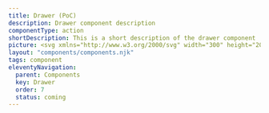 ```yaml
---
title: Drawer (PoC)
description: Drawer component description
componentType: action
shortDescription: This is a short description of the drawer component
picture: <svg xmlns="http://www.w3.org/2000/svg" width="300" height="200" fill="none"><path stroke="#BCBCBC" d="M145.806 113.006c.728-2.797 1.936-5.399 3.21-7.974.039-.081.067-.165.099-.248.189-.236.382-.468.566-.706 1.514-1.958 2.884-4.02 4.204-6.1057 1.384-2.1851 2.991-4.1971 4.516-6.2725 1.112-1.5119 2.397-2.8937 3.567-4.3645 2.398-3.0158 4.896-5.9454 7.589-8.7008.836-.8552 1.568-1.808 2.513-2.5641 1.099-.8793 2.203-1.7656 3.104-2.8642.048-.0571.106-.1113.168-.1523.584-.3851.594-.4407.148-.9874.55-.0092.758-.5093 1.099-.7975 1.826-1.5478 3.404-3.3529 5.149-4.9844 2.23-2.0844 4.53-4.088 6.963-5.94 2.491-1.8927 4.798-4.002 7.153-6.0581 1.946-1.6982 3.874-3.4157 6.022-4.8715 2.304-1.5607 4.338-3.4799 6.618-5.0748 1.897-1.3267 3.811-2.6207 5.813-3.7929 1.188-.6958 2.371-1.4081 3.578-2.0662 2.005-1.0937 4.095-2.0171 6.29-2.6757 1.098-.3292 2.172-.7963 3.295-.9745 1.164-.1866 2.406-.3261 3.465.5098.149.1176.275.2344.349.4053.325.739.509 1.5138.58 2.3167.035.3898.106.7781.138 1.168.151 1.8646-.225 3.6605-.682 5.4547-.531 2.0865-1.514 3.9893-2.367 5.9419-.848 1.9407-1.969 3.7505-2.951 5.6265-1.958 3.7433-4.205 7.3213-6.211 11.0349-.54 1.0002-1.201 1.9184-1.825 2.8652-.722 1.0979-1.363 2.2494-2.087 3.3474-.932 1.4125-1.874 2.8237-2.742 4.2704-1.209 2.0106-2.436 4.007-3.812 5.9042-1.154 1.5921-2.152 3.2882-3.311 4.8739-1.265 1.7321-2.559 3.4437-3.851 5.1568-.528.6988-1.087 1.3738-1.629 2.0647-.052.0674-.07.1617-.105.2434-.408-.1153-.739.0069-1.008.3206-.286.3327-.575.6656-.855 1.0014-1.401 1.6742-2.785 3.3643-4.204 5.0213-.79.921-1.437 1.953-2.259 2.849-.768.838-1.524 1.688-2.244 2.568-1.429 1.749-2.835 3.51-4.467 5.085-1.745 1.684-3.345 3.51-5.043 5.243-1.874 1.916-4.086 3.414-6.074 5.186-.808.721-1.696 1.369-2.527 2.073-.226.192-.451.407-.459.745-.604.123-1.007.593-1.517.88-1.569.887-3.067 1.898-4.713 2.639-.47.212-.98.416-1.518.171-.185-.487-.185-1.009-.286-1.513-.283-1.401-.902-2.698-1.259-4.076-.111-.427-.29-.826-.473-1.226-.591-1.283-1.28-2.507-2.077-3.675-1.03-1.509-2.339-2.733-3.953-3.552-3.039-1.546-6.246-2.571-9.684-2.747l-.003-.002Z"/><path stroke="#BCBCBC" d="M155.489 115.753c-3.039-1.547-6.246-2.571-9.684-2.747l-.003-.003c-.361.008-.722.012-1.084.018-.396.007-.792.016-1.188.036-4.01.214-7.84 1.185-11.501 2.816-1.831.816-3.61 1.74-5.114 3.101-1.245 1.124-2.229 2.481-3.242 3.803-1.67 2.185-2.607 4.739-3.53 7.293-.101.281-.182.569-.263.856-.141.499-.282.998-.526 1.46l.002.004c-.214.321-.34.677-.434 1.046-.274 1.069-.286 2.19-.661 3.242-.155.436-.26.889-.365 1.342l-.218.942c-.443 1.91-.886 3.825-1.63 5.636-1.504 3.663-3.742 6.851-6.593 9.609-.516.499-1.019 1.009-1.522 1.52-.955.969-1.911 1.938-2.946 2.823-.2.171-.322.395-.063.616.208.179.412.362.629.531.139.11.284.213.438.307 3.718 2.244 7.739 3.55 12.049 4.077 3.262.4 6.518.607 9.799.412.824-.048 1.645-.115 2.465-.197.566-.057 1.132-.122 1.697-.193.319-.039.637-.078.956-.116.974-.117 1.949-.234 2.916-.397 3.243-.547 6.315-1.685 9.382-2.822l.007-.003c1.987-.735 3.78-1.842 5.578-2.953l.385-.237c1.782-1.098 3.327-2.429 4.661-4.018.623-.741 1.186-1.532 1.787-2.292 1.181-1.493 2.147-3.118 2.953-4.839l-.002-.004c.205-.184.356-.407.49-.642.053-.094.103-.189.152-.285.405-.779.658-1.612.911-2.445.108-.353.215-.707.334-1.057.978-2.87 1.302-5.833 1.264-8.849-.014-1.121-.065-2.239-.238-3.349-.184-.487-.183-1.01-.286-1.513-.16-.79-.426-1.547-.691-2.304-.206-.585-.411-1.171-.568-1.772-.062-.238-.144-.467-.237-.692-.074-.18-.155-.356-.236-.534-.591-1.283-1.28-2.507-2.077-3.675-1.03-1.509-2.339-2.731-3.953-3.552Z" clip-rule="evenodd"/><path fill="#BCBCBC" d="M109.454 154.208c2.139-2.069 3.932-4.38 5.33-6.951-.014.026-.028.053-.043.079.003.218.043.367.135.466.108.117.289.163.566.17 1.825.045 3.61.285 5.35.891 2.311.805 4.497 1.813 6.353 3.447.803.707 1.42 1.563 2.039 2.421l.003.003.129.179c1.158 1.599 2.489 3.03 4.229 4.009 1.163.653 2.381 1.157 3.747 1.233.935.052 1.849.285 2.768.461.133.025.266.052.399.079l.219.044c.61.126 1.222.251 1.847.298.528.04 1.047-.067 1.574-.063.114.001.221.019.328.037l.01.001.111.018.707-.262c-3.068 1.137-6.139 2.275-9.382 2.822-.967.163-1.942.28-2.917.397-.318.039-.637.077-.955.117-.566.071-1.131.135-1.697.192-.82.082-1.642.149-2.465.197-3.281.195-6.538-.012-9.799-.411-4.31-.527-8.331-1.834-12.049-4.078-.154-.094-.299-.197-.439-.306-.158-.125-.31-.256-.461-.387l-.167-.144c-.259-.222-.138-.446.063-.617 1.035-.885 1.991-1.854 2.945-2.823.504-.511 1.007-1.021 1.522-1.519Z"/><path stroke="#BCBCBC" d="M105.925 158.861c-17.0822.56-33.7257-2.8-40.6843-18.471-8.4759-19.092-.0006-50.1274 30.2191-50.1274.4063 0 .793.1914 1.0392 0 1.0938.1914 2.1604-.2601 2.1604-2.0511 0-20.346 13.6186-36.5354 34.8396-39.8171 23.537-3.6395 41.474 8.6729 46.359 19.7262m35.025 7.0586c14.5 6.25 25.357 27.2718 22.535 47.3808-3.565 25.4-23.034 32.243-37.756 33.05-14.521.796-28.976-2.317-43.466-2.325"/></svg>
layout: "components/components.njk"
tags: component
eleventyNavigation:
  parent: Components
  key: Drawer
  order: 7
  status: coming
---
```


